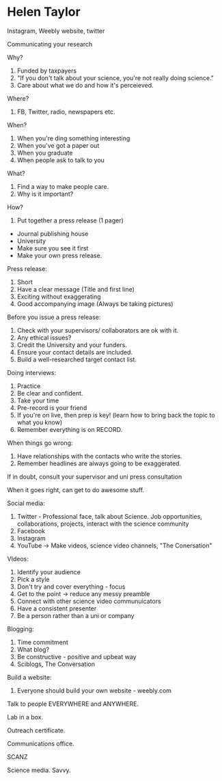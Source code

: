 # Helen Taylor

Instagram, Weebly website, twitter

Communicating your research

Why?

1. Funded by taxpayers
1. "If you don't talk about your science, you're not really doing science."
1. Care about what we do and how it's perceieved.

Where?

1. FB, Twitter, radio, newspapers etc.

When?

1. When you're ding something interesting
1. When you've got a paper out
1. When you graduate
1. When people ask to talk to you

What?

1. Find a way to make people care.
1. Why is it important?

How?

1. Put together a press release (1 pager)
  * Journal publishing house
  * University
  * Make sure you see it first
  * Make your own press release.
  
Press release:
1. Short
1. Have a clear message (Title and first line)
1. Exciting without exaggerating
1. Good accompanying image (Always be taking pictures)

Before you issue a press release:
1. Check with your supervisors/ collaborators are ok with it.
1. Any ethical issues? 
1. Credit the University and your funders.
1. Ensure your contact details are included.
1. Build a well-researched target contact list.

Doing interviews:
1. Practice
1. Be clear and confident.
1. Take your time
1. Pre-record is your friend
1. If you're on live, then prep is key! (learn how to bring back the topic to what you know)
1. Remember everything is on RECORD.

When things go wrong:
1. Have relationships with the contacts who write the stories.
1. Remember headlines are always going to be exaggerated.

If in doubt, consult your supervisor and uni press consultation

When it goes right, can get to do awesome stuff.

Social media:
1. Twitter - Professional face, talk about Science. Job opportunities, collaborations, projects, interact with the science community
1. Facebook
1. Instagram
1. YouTube -> Make videos, science video channels, "The Conersation"

VIdeos:
1. Identify your audience
1. Pick a style
1. Don't try and cover everything - focus
1. Get to the point -> reduce any messy preamble
1. Connect with other science video communuicators
1. Have a consistent presenter
1. Be a person rather than a uni or company

Blogging:
1. Time commitment
1. What blog?
1. Be constructive - positive and upbeat way
1. Sciblogs, The Conversation

Build a website:
1. Everyone should build your own website - weebly.com

Talk to people EVERYWHERE and ANYWHERE.

Lab in a box.

Outreach certificate.

Communications office.

SCANZ

Science media. Savvy.


